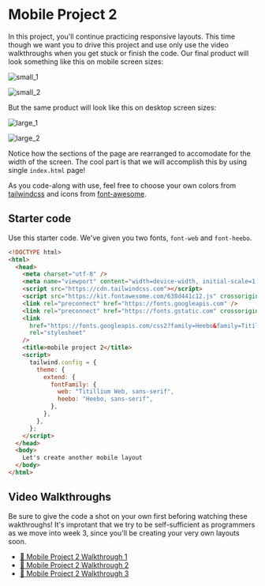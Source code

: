 # Mobile Project 2

In this project, you'll continue practicing responsive layouts. This time though we want you to
drive this project and use only use the video walkthroughs when you get stuck or finish the code.
Our final product will look something like this on mobile screen sizes:

![small_1](./images/small_1.png) 

![small_2](./images/small_2.png)

But the same product will look like this on desktop screen sizes:

![large_1](./images/large_1.png)

![large_2](./images/large_2.png)

Notice how the sections of the page are rearranged to accomodate for the width of the screen. The
cool part is that we will accomplish this by using single `index.html` page!

As you code-along with use, feel free to choose your own colors from
[tailwindcss](https://tailwindcss.com/docs/customizing-colors) and icons from
[font-awesome](https://fontawesome.com/).

## Starter code

Use this starter code. We've given you two fonts, `font-web` and `font-heebo`.

```html
<!DOCTYPE html>
<html>
  <head>
    <meta charset="utf-8" />
    <meta name="viewport" content="width=device-width, initial-scale=1.0" />
    <script src="https://cdn.tailwindcss.com"></script>
    <script src="https://kit.fontawesome.com/638d441c12.js" crossorigin="anonymous"></script>
    <link rel="preconnect" href="https://fonts.googleapis.com" />
    <link rel="preconnect" href="https://fonts.gstatic.com" crossorigin />
    <link
      href="https://fonts.googleapis.com/css2?family=Heebo&family=Titillium+Web&display=swap"
      rel="stylesheet"
    />
    <title>mobile project 2</title>
    <script>
      tailwind.config = {
        theme: {
          extend: {
            fontFamily: {
              web: "Titillium Web, sans-serif",
              heebo: "Heebo, sans-serif",
            },
          },
        },
      };
    </script>
  </head>
  <body>
    Let's create another mobile layout
  </body>
</html>
```

## Video Walkthroughs

Be sure to give the code a shot on your own first beforing watching these wakthroughs! It's
improtant that we try to be self-sufficient as programmers as we move into week 3, since you'll be
creating your very own layouts soon.

- [🎥 Mobile Project 2 Walkthrough 1]()
- [🎥 Mobile Project 2 Walkthrough 2]()
- [🎥 Mobile Project 2 Walkthrough 3]()
